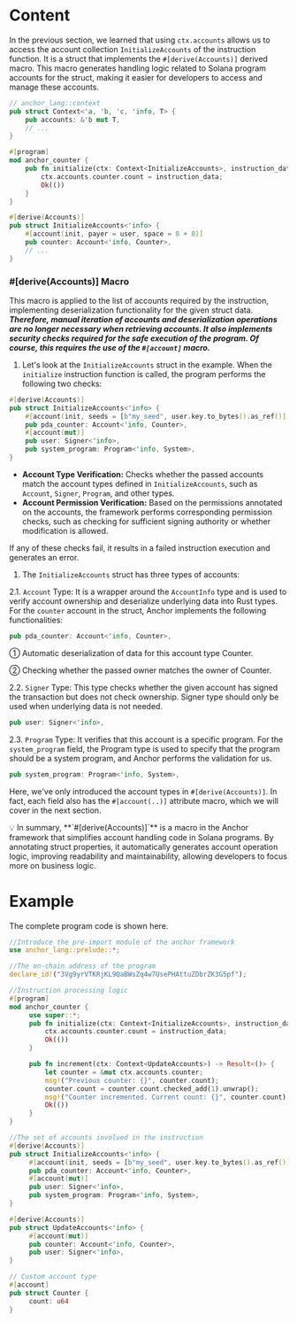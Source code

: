 # Content

In the previous section, we learned that using `ctx.accounts` allows us to access the account collection `InitializeAccounts` of the instruction function. It is a struct that implements the `#[derive(Accounts)]` derived macro. This macro generates handling logic related to Solana program accounts for the struct, making it easier for developers to access and manage these accounts.

```rust
// anchor_lang::context
pub struct Context<'a, 'b, 'c, 'info, T> {
    pub accounts: &'b mut T,
    // ...
}

#[program]
mod anchor_counter {
    pub fn initialize(ctx: Context<InitializeAccounts>, instruction_data: u64) -> Result<()> {
        ctx.accounts.counter.count = instruction_data;
        Ok(())
    }
}

#[derive(Accounts)]
pub struct InitializeAccounts<'info> {
    #[account(init, payer = user, space = 8 + 8)]
    pub counter: Account<'info, Counter>,
    // ...
}
```

### #[derive(Accounts)] Macro

This macro is applied to the list of accounts required by the instruction, implementing deserialization functionality for the given struct data. ***Therefore, manual iteration of accounts and deserialization operations are no longer necessary when retrieving accounts. It also implements security checks required for the safe execution of the program. Of course, this requires the use of the `#[account]` macro.***

1. Let's look at the `InitializeAccounts` struct in the example. When the `initialize` instruction function is called, the program performs the following two checks:

```rust
#[derive(Accounts)]
pub struct InitializeAccounts<'info> {
    #[account(init, seeds = [b"my_seed", user.key.to_bytes().as_ref()], payer = user, space = 8 + 8)]
    pub pda_counter: Account<'info, Counter>,
    #[account(mut)]
    pub user: Signer<'info>,
    pub system_program: Program<'info, System>,
}
```

- **Account Type Verification:** Checks whether the passed accounts match the account types defined in `InitializeAccounts`, such as `Account`, `Signer`, `Program`, and other types.
- **Account Permission Verification:** Based on the permissions annotated on the accounts, the framework performs corresponding permission checks, such as checking for sufficient signing authority or whether modification is allowed.

If any of these checks fail, it results in a failed instruction execution and generates an error.

1. The `InitializeAccounts` struct has three types of accounts:

 2.1. `Account` Type: It is a wrapper around the `AccountInfo` type and is used to verify account ownership and deserialize underlying data into Rust types. For the `counter` account in the struct, Anchor implements the following functionalities:

```rust
pub pda_counter: Account<'info, Counter>,
```

① Automatic deserialization of data for this account type Counter.

② Checking whether the passed owner matches the owner of Counter.

 2.2. `Signer` Type: This type checks whether the given account has signed the transaction but does not check ownership. Signer type should only be used when underlying data is not needed.

```rust
pub user: Signer<'info>,
```

 2.3. `Program` Type: It verifies that this account is a specific program. For the `system_program` field, the Program type is used to specify that the program should be a system program, and Anchor performs the validation for us.

```rust
pub system_program: Program<'info, System>,
```

Here, we've only introduced the account types in `#[derive(Accounts)]`. In fact, each field also has the `#[account(..)]` attribute macro, which we will cover in the next section.

<aside>
💡 In summary, **`#[derive(Accounts)]`** is a macro in the Anchor framework that simplifies account handling code in Solana programs. By annotating struct properties, it automatically generates account operation logic, improving readability and maintainability, allowing developers to focus more on business logic.

</aside>

# Example

The complete program code is shown here.

```rust
//Introduce the pre-import module of the anchor framework
use anchor_lang::prelude::*;

//The on-chain address of the program
declare_id!("3Vg9yrVTKRjKL9QaBWsZq4w7UsePHAttuZDbrZK3G5pf");

//Instruction processing logic
#[program]
mod anchor_counter {
     use super::*;
     pub fn initialize(ctx: Context<InitializeAccounts>, instruction_data: u64) -> Result<()> {
         ctx.accounts.counter.count = instruction_data;
         Ok(())
     }

     pub fn increment(ctx: Context<UpdateAccounts>) -> Result<()> {
         let counter = &mut ctx.accounts.counter;
         msg!("Previous counter: {}", counter.count);
         counter.count = counter.count.checked_add(1).unwrap();
         msg!("Counter incremented. Current count: {}", counter.count);
         Ok(())
     }
}

//The set of accounts involved in the instruction
#[derive(Accounts)]
pub struct InitializeAccounts<'info> {
     #[account(init, seeds = [b"my_seed", user.key.to_bytes().as_ref()], payer = user, space = 8 + 8)]
     pub pda_counter: Account<'info, Counter>,
     #[account(mut)]
     pub user: Signer<'info>,
     pub system_program: Program<'info, System>,
}

#[derive(Accounts)]
pub struct UpdateAccounts<'info> {
     #[account(mut)]
     pub counter: Account<'info, Counter>,
     pub user: Signer<'info>,
}

// Custom account type
#[account]
pub struct Counter {
     count: u64
}
```